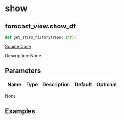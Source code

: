 # show

## forecast_view.show_df

```python
def get_stars_history(repo: str):
```
[Source Code](https://github.com/OpenBB-finance/OpenBBTerminal/tree/main/openbb_terminal/forecast/forecast_view.py#L226)

Description: None

## Parameters

| Name | Type | Description | Default | Optional |
| ---- | ---- | ----------- | ------- | -------- |

None

## Examples

